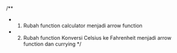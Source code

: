 /\*\*

- 1.  Rubah function calculator menjadi arrow function
- 2.  Rubah function Konversi Celsius ke Fahrenheit menjadi arrow function dan currying
      \*/

